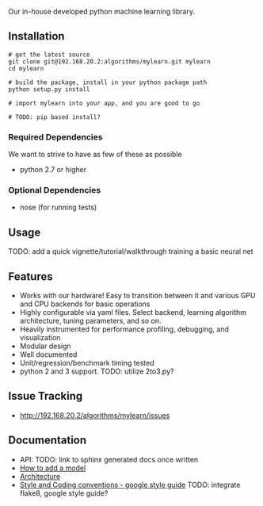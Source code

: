Our in-house developed python machine learning library.

## Installation ##

    # get the latest source
    git clone git@192.168.20.2:algorithms/mylearn.git mylearn
    cd mylearn
    
    # build the package, install in your python package path
    python setup.py install
    
    # import mylearn into your app, and you are good to go
    
    # TODO: pip based install?

### Required Dependencies ###
We want to strive to have as few of these as possible
* python 2.7 or higher

### Optional Dependencies ###
* nose (for running tests)


## Usage ##

TODO: add a quick vignette/tutorial/walkthrough training a basic neural net


## Features ##
* Works with our hardware!  Easy to transition between it and various GPU and
  CPU backends for basic operations
* Highly configurable via yaml files.  Select backend, learning algorithm
  architecture, tuning parameters, and so on.
* Heavily instrumented for performance profiling, debugging, and visualization
* Modular design
* Well documented
* Unit/regression/benchmark timing tested
* python 2 and 3 support. TODO: utilize 2to3.py?


## Issue Tracking ##
* http://192.168.20.2/algorithms/mylearn/issues


## Documentation ##
* API: TODO: link to sphinx generated docs once written
* [How to add a model](https://sites.google.com/a/nervanasys.com/wiki/algorithms/mylearn/how-to-write-a-mylearn-model)
* [Architecture](https://sites.google.com/a/nervanasys.com/wiki/algorithms/mylearn/architecture)
* [Style and Coding conventions - google style guide](http://google-styleguide.googlecode.com/svn/trunk/pyguide.html) TODO: integrate flake8, google style guide?

